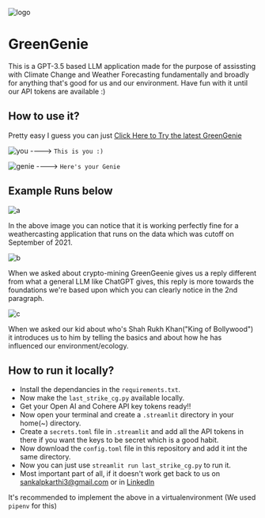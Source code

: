 ![logo](https://github.com/SankalpKarthi3/codebot/blob/6c32b35167b98f3793ace3715e7459f5282d4bd6/images/greengenie.png)
  
# GreenGenie
This is a GPT-3.5 based LLM application made for the purpose of assissting with Climate Change and Weather Forecasting fundamentally and broadly for anything that's good for us and our environment. Have fun with it until our API tokens are available :)

## How to use it?

Pretty easy I guess you can just [Click Here to Try the latest GreenGenie](https://sankalpkarthi3-streamlit-prompt-ws-gptbot-c8ccvy.streamlit.app/)

![you](https://github.com/SankalpKarthi3/codebot/blob/0bf9d1398e90ae1115dd7d7a887c00a46416eb14/images/you.png) ----> `This is you :)`

![genie](https://github.com/SankalpKarthi3/codebot/blob/0bf9d1398e90ae1115dd7d7a887c00a46416eb14/images/genie.png) ----> `Here's your Genie`

## Example Runs below

![a](https://github.com/SankalpKarthi3/codebot/blob/09fb540b19aebdde204249857b96138e8cc89ba6/images/Screenshot%20from%202023-04-28%2017-10-39.png)

In the above image you can notice that it is working perfectly fine for a weathercasting application that runs on the data which was cutoff on September of 2021.

![b](https://github.com/SankalpKarthi3/codebot/blob/09fb540b19aebdde204249857b96138e8cc89ba6/images/Screenshot%20from%202023-04-28%2017-39-05.png)

When we asked about crypto-mining GreenGeenie gives us a reply different from what a general LLM like ChatGPT gives, this reply is more towards the foundations we're based upon which you can clearly notice in the 2nd paragraph.

![c](https://github.com/SankalpKarthi3/codebot/blob/09fb540b19aebdde204249857b96138e8cc89ba6/images/Screenshot%20from%202023-04-28%2017-40-25.png)

When we asked our kid about who's Shah Rukh Khan("King of Bollywood") it introduces us to him by telling the basics and about how he has influenced our environment/ecology.

## How to run it locally?

- Install the dependancies in the `requirements.txt`.
- Now make the `last_strike_cg.py` available locally.
- Get your Open AI and Cohere API key tokens ready!!
- Now open your terminal and create a `.streamlit` directory in your home(~) directory.
- Create a `secrets.toml` file in `.streamlit` and add all the API tokens in there if you want the keys to be secret which is a good habit.
- Now download the `config.toml` file in this repository and add it int the same directory.
- Now you can just use `streamlit run last_strike_cg.py` to run it.
- Most important part of all, if it doesn't work get back to us on sankalpkarthi3@gmail.com or in [LinkedIn](https://www.linkedin.com/in/sankalp-karthi-a4b5b1215)


It's recommended to implement the above in a virtualenvironment (We used `pipenv` for this)
